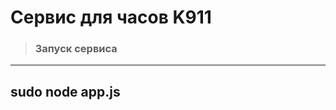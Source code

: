 # Cервис для часов K911
>### Запуск сервиса
--------------------------------------
sudo node app.js
--------------------------------------
